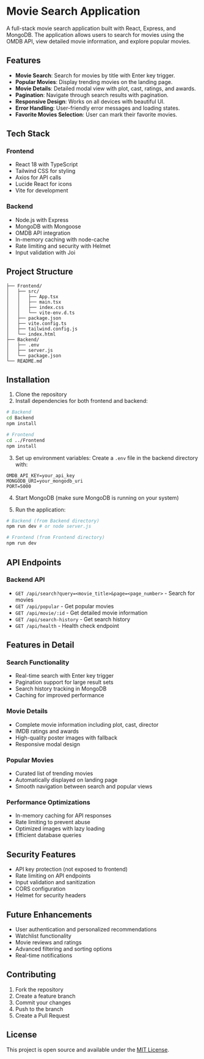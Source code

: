 # Movie Search Application

A full-stack movie search application built with React, Express, and MongoDB. The application allows users to search for movies using the OMDB API, view detailed movie information, and explore popular movies.

## Features

- **Movie Search**: Search for movies by title with Enter key trigger.
- **Popular Movies**: Display trending movies on the landing page.
- **Movie Details**: Detailed modal view with plot, cast, ratings, and awards.
- **Pagination**: Navigate through search results with pagination.
- **Responsive Design**: Works on all devices with beautiful UI.
- **Error Handling**: User-friendly error messages and loading states.
- **Favorite Movies Selection**: User can mark their favorite movies.

## Tech Stack

### Frontend
- React 18 with TypeScript
- Tailwind CSS for styling
- Axios for API calls
- Lucide React for icons
- Vite for development

### Backend
- Node.js with Express
- MongoDB with Mongoose
- OMDB API integration
- In-memory caching with node-cache
- Rate limiting and security with Helmet
- Input validation with Joi

## Project Structure

```
├── Frontend/
│   ├── src/
│   │   ├── App.tsx
│   │   ├── main.tsx
│   │   ├── index.css
│   │   └── vite-env.d.ts
│   ├── package.json
│   ├── vite.config.ts
│   ├── tailwind.config.js
│   └── index.html
├── Backend/
│   ├── .env
│   ├── server.js
│   └── package.json
└── README.md
```

## Installation

1. Clone the repository
2. Install dependencies for both frontend and backend:

```bash
# Backend
cd Backend
npm install

# Frontend
cd ../Frontend
npm install
```

3. Set up environment variables:
Create a `.env` file in the backend directory with:

```
OMDB_API_KEY=your_api_key
MONGODB_URI=your_mongodb_uri
PORT=5000
```

4. Start MongoDB (make sure MongoDB is running on your system)

5. Run the application:

```bash
# Backend (from Backend directory)
npm run dev # or node server.js

# Frontend (from Frontend directory)
npm run dev
```

## API Endpoints

### Backend API

- `GET /api/search?query=<movie_title>&page=<page_number>` - Search for movies
- `GET /api/popular` - Get popular movies
- `GET /api/movie/:id` - Get detailed movie information
- `GET /api/search-history` - Get search history
- `GET /api/health` - Health check endpoint

## Features in Detail

### Search Functionality
- Real-time search with Enter key trigger
- Pagination support for large result sets
- Search history tracking in MongoDB
- Caching for improved performance

### Movie Details
- Complete movie information including plot, cast, director
- IMDB ratings and awards
- High-quality poster images with fallback
- Responsive modal design

### Popular Movies
- Curated list of trending movies
- Automatically displayed on landing page
- Smooth navigation between search and popular views

### Performance Optimizations
- In-memory caching for API responses
- Rate limiting to prevent abuse
- Optimized images with lazy loading
- Efficient database queries

## Security Features

- API key protection (not exposed to frontend)
- Rate limiting on API endpoints
- Input validation and sanitization
- CORS configuration
- Helmet for security headers

## Future Enhancements

- User authentication and personalized recommendations
- Watchlist functionality
- Movie reviews and ratings
- Advanced filtering and sorting options
- Real-time notifications

## Contributing

1. Fork the repository
2. Create a feature branch
3. Commit your changes
4. Push to the branch
5. Create a Pull Request

## License

This project is open source and available under the [MIT License](LICENSE).
